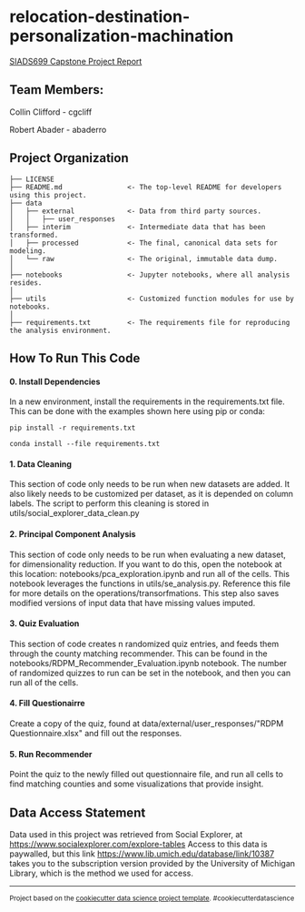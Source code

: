 relocation-destination-personalization-machination
==============================

[SIADS699 Capstone Project Report](https://docs.google.com/document/d/1FIWErmp5vROyqxZ-FWEhxqRoRkev7X2j9UK_XVgYvN8)

Team Members:
------------
Collin Clifford - cgcliff

Robert Abader - abaderro

Project Organization
------------

    ├── LICENSE
    ├── README.md                <- The top-level README for developers using this project.
    ├── data
    │   ├── external             <- Data from third party sources.
    │   │   ├── user_responses
    │   ├── interim              <- Intermediate data that has been transformed.
    │   ├── processed            <- The final, canonical data sets for modeling.
    │   └── raw                  <- The original, immutable data dump.
    │
    ├── notebooks                <- Jupyter notebooks, where all analysis resides.
    │
    ├── utils                    <- Customized function modules for use by notebooks. 
    │
    ├── requirements.txt         <- The requirements file for reproducing the analysis environment.


How To Run This Code
------------
#### 0. Install Dependencies
In a new environment, install the requirements in the requirements.txt file. This can be done with the examples shown here using pip or conda:

    pip install -r requirements.txt

    conda install --file requirements.txt

#### 1. Data Cleaning
This section of code only needs to be run when new datasets are added. It also likely needs to be customized per dataset, as it is depended on column labels. The script to perform this cleaning is stored in utils/social_explorer_data_clean.py

#### 2. Principal Component Analysis
This section of code only needs to be run when evaluating a new dataset, for dimensionality reduction. If you want to do this, open the notebook at this location: notebooks/pca_exploration.ipynb and run all of the cells. This notebook leverages the functions in utils/se_analysis.py. Reference this file for more details on the operations/transorfmations. This step also saves modified versions of input data that have missing values imputed.

#### 3. Quiz Evaluation
This section of code creates n randomized quiz entries, and feeds them through the county matching recommender. This can be found in the notebooks/RDPM_Recommender_Evaluation.ipynb notebook. The number of randomized quizzes to run can be set in the notebook, and then you can run all of the cells.

#### 4. Fill Questionairre
Create a copy of the quiz, found at data/external/user_responses/"RDPM Questionnaire.xlsx" and fill out the responses.

#### 5. Run Recommender
Point the quiz to the newly filled out questionnaire file, and run all cells to find matching counties and some visualizations that provide insight.


Data Access Statement
------------
Data used in this project was retrieved from Social Explorer, at https://www.socialexplorer.com/explore-tables
Access to this data is paywalled, but this link https://www.lib.umich.edu/database/link/10387 takes you to the subscription version provided by the University of Michigan Library, which is the method we used for access.

--------

<p><small>Project based on the <a target="_blank" href="https://drivendata.github.io/cookiecutter-data-science/">cookiecutter data science project template</a>. #cookiecutterdatascience</small></p>
